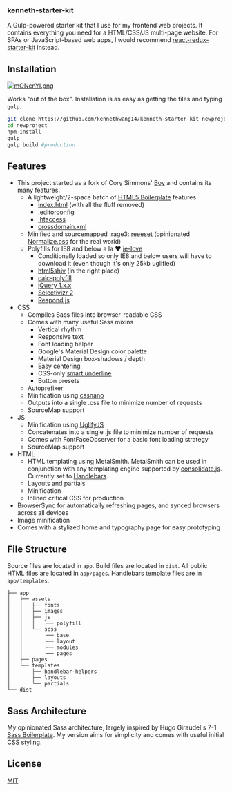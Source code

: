 ### kenneth-starter-kit

A Gulp-powered starter kit that I use for my frontend web projects. It contains everything you need for a HTML/CSS/JS multi-page website. For SPAs or JavaScript-based web apps, I would recommend [react-redux-starter-kit](https://github.com/davezuko/react-redux-starter-kit) instead.

## Installation

[![mONcnYl.png](https://s9.postimg.org/42u59wgnj/m_ONcn_Yl.png)](https://postimg.org/image/lg4forbyj/)

Works "out of the box". Installation is as easy as getting the files and typing `gulp`.

```bash
git clone https://github.com/kennethwang14/kenneth-starter-kit newproject
cd newproject
npm install
gulp
gulp build #production
```

## Features

- This project started as a fork of Cory Simmons' [Boy](https://github.com/corysimmons/boy) and contains its many features.
  - A lightweight/2-space batch of [HTML5 Boilerplate](https://html5boilerplate.com) features
    - [index.html](index.html) (with all the fluff removed)
    - [.editorconfig](.editorconfig)
    - [.htaccess](.htaccess)
    - [crossdomain.xml](crossdomain.xml)
  - Minified and sourcemapped :rage3: [reeeset](https://github.com/corysimmons/reeeset) (opinionated [Normalize.css](https://necolas.github.io/normalize.css) for the real world)
  - Polyfills for IE8 and below a la :heart: [ie-love](https://github.com/corysimmons/ie-love)
    - Conditionally loaded so only IE8 and below users will have to download it (even though it's only 25kb uglified)
    - [html5shiv](https://github.com/aFarkas/html5shiv) (in the right place)
    - [calc-polyfill](https://github.com/closingtag/calc-polyfill)
    - [jQuery 1.x.x](https://jquery.com/download/)
    - [Selectivizr 2](https://github.com/corysimmons/selectivizr2)
    - [Respond.js](https://github.com/scottjehl/Respond)
- CSS
  - Compiles Sass files into browser-readable CSS
  - Comes with many useful Sass mixins
    - Vertical rhythm
    - Responsive text
    - Font loading helper
    - Google's Material Design color palette
    - Material Design box-shadows / depth
    - Easy centering
    - CSS-only [smart underline](https://eager.io/blog/smarter-link-underlines/)
    - Button presets
  - Autoprefixer
  - Minification using [cssnano](http://cssnano.co/)
  - Outputs into a single .css file to minimize number of requests
  - SourceMap support
- JS
  - Minification using [UglifyJS](https://github.com/mishoo/UglifyJS)
  - Concatenates into a single .js file to minimize number of requests
  - Comes with FontFaceObserver for a basic font loading strategy
  - SourceMap support
- HTML
  - HTML templating using MetalSmith. MetalSmith can be used in conjunction with any templating engine supported by [consolidate.js](https://github.com/tj/consolidate.js/). Currently set to [Handlebars](http://handlebarsjs.com/).
  - Layouts and partials
  - Minification
  - Inlined critical CSS for production
- BrowserSync for automatically refreshing pages, and synced browsers across all devices
- Image minification
- Comes with a stylized home and typography page for easy prototyping

## File Structure

Source files are located in `app`. Build files are located in `dist`. All public HTML files are located in `app/pages`. Handlebars template files are in `app/templates`.

```
├── app
│   ├── assets
│   │   ├── fonts
│   │   ├── images
│   │   ├── js
│   │   │   └── polyfill
│   │   └── scss
│   │       ├── base
│   │       ├── layout
│   │       ├── modules
│   │       └── pages
│   ├── pages
│   └── templates
│       ├── handlebar-helpers
│       ├── layouts
│       └── partials
└── dist
```

## Sass Architecture

My opinionated Sass architecture, largely inspired by Hugo Giraudel's 7-1 [Sass Boilerplate](https://github.com/HugoGiraudel/sass-boilerplate). My version aims for simplicity and comes with useful initial CSS styling.

## License

[MIT](https://github.com/kennethwang14/kenneth-starter-kit/blob/master/LICENSE)

